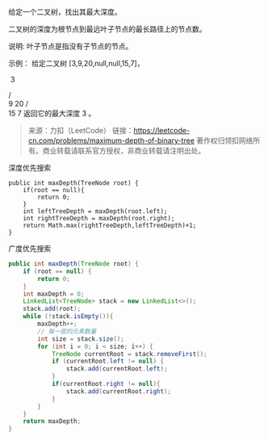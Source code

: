 给定一个二叉树，找出其最大深度。

二叉树的深度为根节点到最远叶子节点的最长路径上的节点数。

说明: 叶子节点是指没有子节点的节点。

示例：
给定二叉树 [3,9,20,null,null,15,7]，

​    3

   / \
  9  20
    /  \
   15   7
返回它的最大深度 3 。

> 来源：力扣（LeetCode）
> 链接：https://leetcode-cn.com/problems/maximum-depth-of-binary-tree
> 著作权归领扣网络所有。商业转载请联系官方授权，非商业转载请注明出处。

深度优先搜索

```
public int maxDepth(TreeNode root) {
    if(root == null){
        return 0;
    }
    int leftTreeDepth = maxDepth(root.left);
    int rightTreeDepth = maxDepth(root.right);
    return Math.max(rightTreeDepth,leftTreeDepth)+1;
}
```

广度优先搜索

```java
public int maxDepth(TreeNode root) {
    if (root == null) {
        return 0;
    }
    int maxDepth = 0;
    LinkedList<TreeNode> stack = new LinkedList<>();
    stack.add(root);
    while (!stack.isEmpty()){
        maxDepth++;
        // 每一层的元素数量
        int size = stack.size();
        for (int i = 0; i < size; i++) {
            TreeNode currentRoot = stack.removeFirst();
            if (currentRoot.left != null) {
                stack.add(currentRoot.left);
            }
            if(currentRoot.right != null){
                stack.add(currentRoot.right);
            }
        }
    }
    return maxDepth;
}
```

